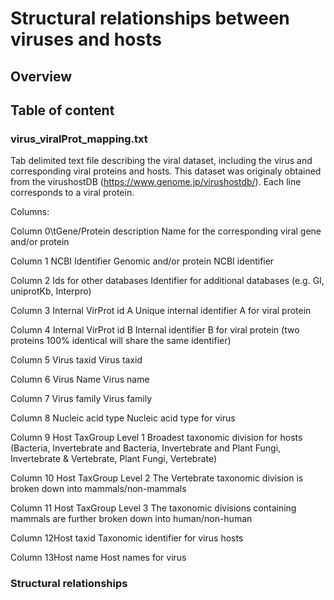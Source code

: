 # Structural relationships between viruses and hosts

## Overview

## Table of content

### virus_viralProt_mapping.txt
Tab delimited text file describing the viral dataset, including the virus and corresponding viral proteins and hosts. This dataset was originaly obtained from the virushostDB (https://www.genome.jp/virushostdb/). Each line corresponds to a viral protein.

Columns:

Column 0\tGene/Protein description	Name for the corresponding viral gene and/or protein

Column 1	NCBI Identifier	Genomic and/or protein NCBI identifier

Column 2	Ids for other databases	Identifier for additional databases (e.g. GI, uniprotKb, Interpro)

Column 3	Internal VirProt id A	Unique internal identifier A for viral protein

Column 4	Internal VirProt id B	Internal identifier B for viral protein (two proteins 100% identical will share the same identifier)											

Column 5	Virus taxid	Virus taxid											

Column 6	Virus Name	Virus name											

Column 7	Virus family	Virus family											

Column 8	Nucleic acid type	Nucleic acid type for virus											

Column 9	Host TaxGroup Level 1	Broadest taxonomic division for hosts (Bacteria, Invertebrate and Bacteria, Invertebrate and Plant Fungi, Invertebrate & Vertebrate, Plant Fungi, Vertebrate)

Column 10	Host TaxGroup Level 2	The Vertebrate taxonomic division is broken down into mammals/non-mammals											

Column 11	Host TaxGroup Level 3	The taxonomic divisions containing mammals are further broken down into human/non-human											

Column 12Host taxid	Taxonomic identifier for  virus hosts		

Column 13Host name	Host names for virus											

### Structural relationships